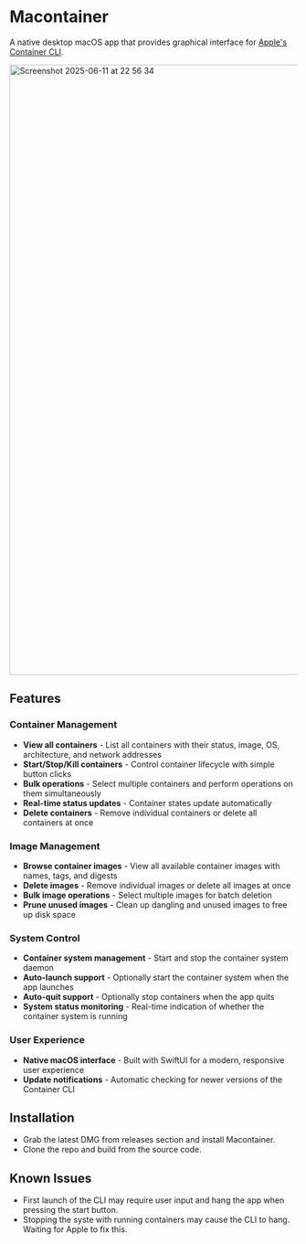 # Macontainer

A native desktop macOS app that provides graphical interface for [Apple's Container CLI](https://github.com/apple/container).

<img width="1068" alt="Screenshot 2025-06-11 at 22 56 34" src="https://github.com/user-attachments/assets/8b2c2336-b579-411f-9de5-c2f2f5db4ad5" />

## Features

### Container Management
- **View all containers** - List all containers with their status, image, OS, architecture, and network addresses
- **Start/Stop/Kill containers** - Control container lifecycle with simple button clicks
- **Bulk operations** - Select multiple containers and perform operations on them simultaneously
- **Real-time status updates** - Container states update automatically
- **Delete containers** - Remove individual containers or delete all containers at once

### Image Management
- **Browse container images** - View all available container images with names, tags, and digests
- **Delete images** - Remove individual images or delete all images at once
- **Bulk image operations** - Select multiple images for batch deletion
- **Prune unused images** - Clean up dangling and unused images to free up disk space

### System Control
- **Container system management** - Start and stop the container system daemon
- **Auto-launch support** - Optionally start the container system when the app launches
- **Auto-quit support** - Optionally stop containers when the app quits
- **System status monitoring** - Real-time indication of whether the container system is running

### User Experience
- **Native macOS interface** - Built with SwiftUI for a modern, responsive user experience
- **Update notifications** - Automatic checking for newer versions of the Container CLI

## Installation

- Grab the latest DMG from releases section and install Macontainer.
- Clone the repo and build from the source code.

## Known Issues
- First launch of the CLI may require user input and hang the app when pressing the start button.
- Stopping the syste with running containers may cause the CLI to hang. Waiting for Apple to fix this.